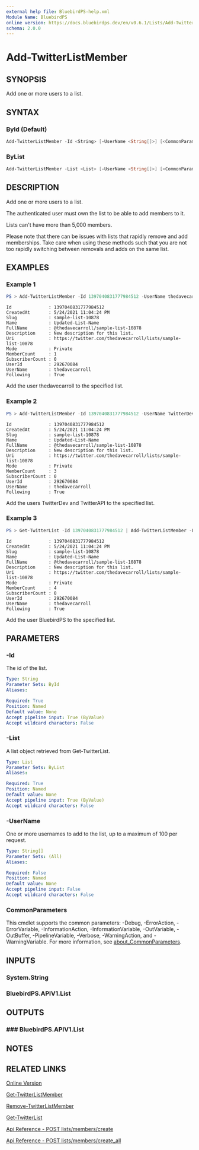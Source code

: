 ```yaml
---
external help file: BluebirdPS-help.xml
Module Name: BluebirdPS
online version: https://docs.bluebirdps.dev/en/v0.6.1/Lists/Add-TwitterListMember
schema: 2.0.0
---
```


# Add-TwitterListMember

## SYNOPSIS

Add one or more users to a list.

## SYNTAX

### ById (Default)

```powershell
Add-TwitterListMember -Id <String> [-UserName <String[]>] [<CommonParameters>]
```

### ByList

```powershell
Add-TwitterListMember -List <List> [-UserName <String[]>] [<CommonParameters>]
```

## DESCRIPTION

Add one or more users to a list.

The authenticated user must own the list to be able to add members to it.

Lists can't have more than 5,000 members.

Please note that there can be issues with lists that rapidly remove and add memberships.
Take care when using these methods such that you are not too rapidly switching between removals and adds on the same list.

## EXAMPLES

### Example 1

```powershell
PS > Add-TwitterListMember -Id 1397040831777984512 -UserName thedavecarroll
```

```text
Id              : 1397040831777984512
CreatedAt       : 5/24/2021 11:04:24 PM
Slug            : sample-list-10878
Name            : Updated-List-Name
FullName        : @thedavecarroll/sample-list-10878
Description     : New description for this list.
Uri             : https://twitter.com/thedavecarroll/lists/sample-list-10878
Mode            : Private
MemberCount     : 1
SubscriberCount : 0
UserId          : 292670084
UserName        : thedavecarroll
Following       : True
```

Add the user thedavecarroll to the specified list.

### Example 2

```powershell
PS > Add-TwitterListMember -Id 1397040831777984512 -UserName TwitterDev,TwitterAPI
```

```text
Id              : 1397040831777984512
CreatedAt       : 5/24/2021 11:04:24 PM
Slug            : sample-list-10878
Name            : Updated-List-Name
FullName        : @thedavecarroll/sample-list-10878
Description     : New description for this list.
Uri             : https://twitter.com/thedavecarroll/lists/sample-list-10878
Mode            : Private
MemberCount     : 3
SubscriberCount : 0
UserId          : 292670084
UserName        : thedavecarroll
Following       : True
```

Add the users TwitterDev and TwitterAPI to the specified list.

### Example 3

```powershell
PS > Get-TwitterList -Id 1397040831777984512 | Add-TwitterListMember -UserName BluebirdPS
```

```text
Id              : 1397040831777984512
CreatedAt       : 5/24/2021 11:04:24 PM
Slug            : sample-list-10878
Name            : Updated-List-Name
FullName        : @thedavecarroll/sample-list-10878
Description     : New description for this list.
Uri             : https://twitter.com/thedavecarroll/lists/sample-list-10878
Mode            : Private
MemberCount     : 4
SubscriberCount : 0
UserId          : 292670084
UserName        : thedavecarroll
Following       : True
```

Add the user BluebirdPS to the specified list.

## PARAMETERS

### -Id

The id of the list.

```yaml
Type: String
Parameter Sets: ById
Aliases:

Required: True
Position: Named
Default value: None
Accept pipeline input: True (ByValue)
Accept wildcard characters: False
```

### -List

A list object retrieved from Get-TwitterList.

```yaml
Type: List
Parameter Sets: ByList
Aliases:

Required: True
Position: Named
Default value: None
Accept pipeline input: True (ByValue)
Accept wildcard characters: False
```

### -UserName

One or more usernames to add to the list, up to a maximum of 100 per request.

```yaml
Type: String[]
Parameter Sets: (All)
Aliases:

Required: False
Position: Named
Default value: None
Accept pipeline input: False
Accept wildcard characters: False
```

### CommonParameters

This cmdlet supports the common parameters: -Debug, -ErrorAction, -ErrorVariable, -InformationAction, -InformationVariable, -OutVariable, -OutBuffer, -PipelineVariable, -Verbose, -WarningAction, and -WarningVariable. For more information, see [about_CommonParameters](http://go.microsoft.com/fwlink/?LinkID=113216).

## INPUTS

### System.String

### BluebirdPS.APIV1.List

## OUTPUTS

### ### BluebirdPS.APIV1.List

## NOTES

## RELATED LINKS

[Online Version](https://docs.bluebirdps.dev/en/v0.6.1/Lists/Add-TwitterListMember)

[Get-TwitterListMember](https://docs.bluebirdps.dev/en/v0.6.1/Lists/Get-TwitterListMember)

[Remove-TwitterListMember](https://docs.bluebirdps.dev/en/v0.6.1/Lists/Remove-TwitterListMember)

[Get-TwitterList](https://docs.bluebirdps.dev/en/v0.6.1/Lists/Get-TwitterList)

[Api Reference - POST lists/members/create](https://developer.twitter.com/en/docs/twitter-api/v1/accounts-and-users/create-manage-lists/api-reference/post-lists-members-create)

[Api Reference - POST lists/members/create_all](https://developer.twitter.com/en/docs/twitter-api/v1/accounts-and-users/create-manage-lists/api-reference/post-lists-members-create_all)
